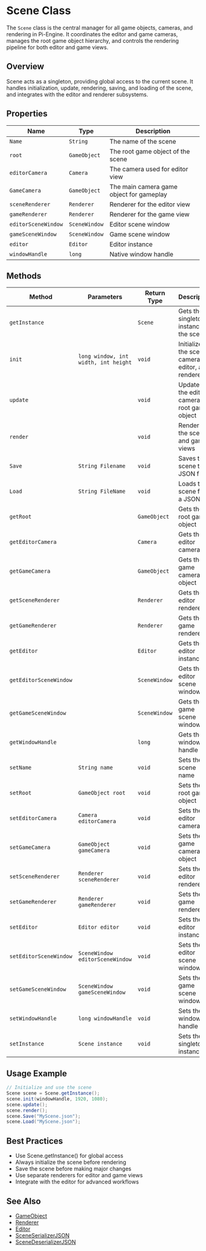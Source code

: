 # Scene Class

The `Scene` class is the central manager for all game objects, cameras, and rendering in Pi-Engine. It coordinates the editor and game cameras, manages the root game object hierarchy, and controls the rendering pipeline for both editor and game views.

## Overview

Scene acts as a singleton, providing global access to the current scene. It handles initialization, update, rendering, saving, and loading of the scene, and integrates with the editor and renderer subsystems.

## Properties

| Name | Type | Description |
|------|------|-------------|
| `Name` | `String` | The name of the scene |
| `root` | `GameObject` | The root game object of the scene |
| `editorCamera` | `Camera` | The camera used for editor view |
| `GameCamera` | `GameObject` | The main camera game object for gameplay |
| `sceneRenderer` | `Renderer` | Renderer for the editor view |
| `gameRenderer` | `Renderer` | Renderer for the game view |
| `editorSceneWindow` | `SceneWindow` | Editor scene window |
| `gameSceneWindow` | `SceneWindow` | Game scene window |
| `editor` | `Editor` | Editor instance |
| `windowHandle` | `long` | Native window handle |

## Methods

| Method | Parameters | Return Type | Description |
|--------|------------|-------------|-------------|
| `getInstance` | | `Scene` | Gets the singleton instance of the scene |
| `init` | `long window, int width, int height` | `void` | Initializes the scene, cameras, editor, and renderers |
| `update` | | `void` | Updates the editor camera and root game object |
| `render` | | `void` | Renders the scene and game views |
| `Save` | `String Filename` | `void` | Saves the scene to a JSON file |
| `Load` | `String FileName` | `void` | Loads the scene from a JSON file |
| `getRoot` | | `GameObject` | Gets the root game object |
| `getEditorCamera` | | `Camera` | Gets the editor camera |
| `getGameCamera` | | `GameObject` | Gets the game camera object |
| `getSceneRenderer` | | `Renderer` | Gets the editor renderer |
| `getGameRenderer` | | `Renderer` | Gets the game renderer |
| `getEditor` | | `Editor` | Gets the editor instance |
| `getEditorSceneWindow` | | `SceneWindow` | Gets the editor scene window |
| `getGameSceneWindow` | | `SceneWindow` | Gets the game scene window |
| `getWindowHandle` | | `long` | Gets the window handle |
| `setName` | `String name` | `void` | Sets the scene name |
| `setRoot` | `GameObject root` | `void` | Sets the root game object |
| `setEditorCamera` | `Camera editorCamera` | `void` | Sets the editor camera |
| `setGameCamera` | `GameObject gameCamera` | `void` | Sets the game camera object |
| `setSceneRenderer` | `Renderer sceneRenderer` | `void` | Sets the editor renderer |
| `setGameRenderer` | `Renderer gameRenderer` | `void` | Sets the game renderer |
| `setEditor` | `Editor editor` | `void` | Sets the editor instance |
| `setEditorSceneWindow` | `SceneWindow editorSceneWindow` | `void` | Sets the editor scene window |
| `setGameSceneWindow` | `SceneWindow gameSceneWindow` | `void` | Sets the game scene window |
| `setWindowHandle` | `long windowHandle` | `void` | Sets the window handle |
| `setInstance` | `Scene instance` | `void` | Sets the singleton instance |

## Usage Example

```java
// Initialize and use the scene
Scene scene = Scene.getInstance();
scene.init(windowHandle, 1920, 1080);
scene.update();
scene.render();
scene.Save("MyScene.json");
scene.Load("MyScene.json");
```

## Best Practices
- Use Scene.getInstance() for global access
- Always initialize the scene before rendering
- Save the scene before making major changes
- Use separate renderers for editor and game views
- Integrate with the editor for advanced workflows

## See Also
- [GameObject](../GameObject/GameObject.md)
- [Renderer](../Render/Renderer.md)
- [Editor](../Editor/Editor.md)
- [SceneSerializerJSON](SceneSerializerJSON.md)
- [SceneDeserializerJSON](SceneDeserializerJSON.md)
